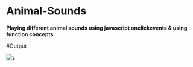 # Animal-Sounds

<b>Playing different animal sounds using javascript onclickevents & using function concepts.</b>

#Output

![s](https://user-images.githubusercontent.com/92783730/167849935-530574d6-f968-45a5-93b7-786967901f54.jpg)
